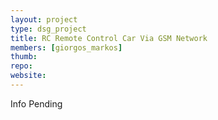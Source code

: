 ```yaml
---
layout: project
type: dsg_project
title: RC Remote Control Car Via GSM Network
members: [giorgos_markos]
thumb:
repo:
website:
---
```

Info Pending
